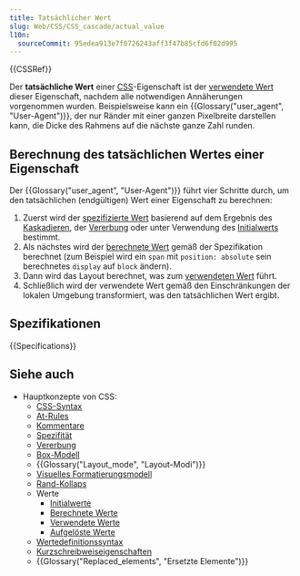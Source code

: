```yaml
---
title: Tatsächlicher Wert
slug: Web/CSS/CSS_cascade/actual_value
l10n:
  sourceCommit: 95edea913e7f0726243aff3f47b85cfd6f02d995
---
```


{{CSSRef}}

Der **tatsächliche Wert** einer [CSS](/de/docs/Web/CSS)-Eigenschaft ist der [verwendete Wert](/de/docs/Web/CSS/CSS_cascade/Value_processing#used_value) dieser Eigenschaft, nachdem alle notwendigen Annäherungen vorgenommen wurden. Beispielsweise kann ein {{Glossary("user_agent", "User-Agent")}}, der nur Ränder mit einer ganzen Pixelbreite darstellen kann, die Dicke des Rahmens auf die nächste ganze Zahl runden.

## Berechnung des tatsächlichen Wertes einer Eigenschaft

Der {{Glossary("user_agent", "User-Agent")}} führt vier Schritte durch, um den tatsächlichen (endgültigen) Wert einer Eigenschaft zu berechnen:

1. Zuerst wird der [spezifizierte Wert](/de/docs/Web/CSS/CSS_cascade/Value_processing#specified_value) basierend auf dem Ergebnis des [Kaskadieren](/de/docs/Web/CSS/CSS_cascade/Cascade), der [Vererbung](/de/docs/Web/CSS/CSS_cascade/Inheritance) oder unter Verwendung des [Initialwerts](/de/docs/Web/CSS/CSS_cascade/Value_processing#initial_value) bestimmt.
2. Als nächstes wird der [berechnete Wert](/de/docs/Web/CSS/CSS_cascade/Value_processing#computed_value) gemäß der Spezifikation berechnet (zum Beispiel wird ein `span` mit `position: absolute` sein berechnetes `display` auf `block` ändern).
3. Dann wird das Layout berechnet, was zum [verwendeten Wert](/de/docs/Web/CSS/CSS_cascade/Value_processing#used_value) führt.
4. Schließlich wird der verwendete Wert gemäß den Einschränkungen der lokalen Umgebung transformiert, was den tatsächlichen Wert ergibt.

## Spezifikationen

{{Specifications}}

## Siehe auch

- Hauptkonzepte von CSS:
  - [CSS-Syntax](/de/docs/Web/CSS/CSS_syntax/Syntax)
  - [At-Rules](/de/docs/Web/CSS/CSS_syntax/At-rule)
  - [Kommentare](/de/docs/Web/CSS/CSS_syntax/Comments)
  - [Spezifität](/de/docs/Web/CSS/CSS_cascade/Specificity)
  - [Vererbung](/de/docs/Web/CSS/CSS_cascade/Inheritance)
  - [Box-Modell](/de/docs/Web/CSS/CSS_box_model/Introduction_to_the_CSS_box_model)
  - {{Glossary("Layout_mode", "Layout-Modi")}}
  - [Visuelles Formatierungsmodell](/de/docs/Web/CSS/CSS_display/Visual_formatting_model)
  - [Rand-Kollaps](/de/docs/Web/CSS/CSS_box_model/Mastering_margin_collapsing)
  - Werte
    - [Initialwerte](/de/docs/Web/CSS/CSS_cascade/Value_processing#initial_value)
    - [Berechnete Werte](/de/docs/Web/CSS/CSS_cascade/Value_processing#computed_value)
    - [Verwendete Werte](/de/docs/Web/CSS/CSS_cascade/Value_processing#used_value)
    - [Aufgelöste Werte](/de/docs/Web/CSS/resolved_value)
  - [Wertedefinitionssyntax](/de/docs/Web/CSS/CSS_Values_and_Units/Value_definition_syntax)
  - [Kurzschreibweiseigenschaften](/de/docs/Web/CSS/CSS_cascade/Shorthand_properties)
  - {{Glossary("Replaced_elements", "Ersetzte Elemente")}}
